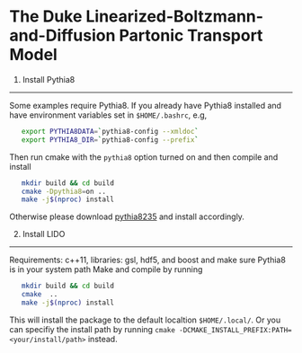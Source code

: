 The Duke Linearized-Boltzmann-and-Diffusion Partonic Transport Model 
====================================================================


1. Install Pythia8
--------------------

Some examples require Pythia8. If you already have Pythia8 installed and have environment variables set in ``$HOME/.bashrc``, e.g,

```bash
   export PYTHIA8DATA=`pythia8-config --xmldoc`
   export PYTHIA8_DIR=`pythia8-config --prefix`
```

Then run cmake with the ``pythia8`` option turned on and then compile and install

```bash
   mkdir build && cd build
   cmake -Dpythia8=on ..
   make -j$(nproc) install
```

Otherwise please download [pythia8235](http://home.thep.lu.se/~torbjorn/pythiaaux/present.html) and install accordingly.

2. Install LIDO
------------------

Requirements: c++11, libraries: gsl, hdf5, and boost and make sure Pythia8 is in your system path
Make and compile by running

```bash
   mkdir build && cd build
   cmake  ..
   make -j$(nproc) install
```

This will install the package to the default localtion ``$HOME/.local/``. Or you can specifiy the install path by running ``cmake -DCMAKE_INSTALL_PREFIX:PATH=<your/install/path>`` instead.

